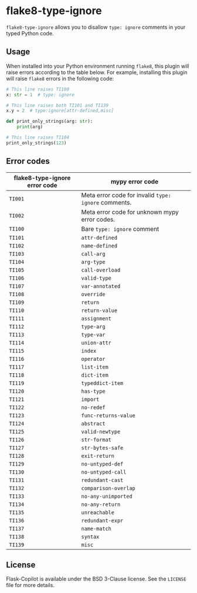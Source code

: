 # flake8-type-ignore

`flake8-type-ignore` allows you to disallow `type: ignore` comments in your
typed Python code.

## Usage

When installed into your Python environment running `flake8`, this plugin will
raise errors according to the table below. For example, installing this plugin
will raise `flake8` errors in the following code:

```python
# This line raises TI100
x: str = 1  # type: ignore

# This line raises both TI101 and TI139
x.y = 2  # type:ignore[attr-defined,misc]

def print_only_strings(arg: str):
    print(arg)

# This line raises TI104
print_only_strings(123)
```

## Error codes

| flake8-type-ignore error code | mypy error code                                      |
| ----------------------------- | ---------------------------------------------------- |
| `TI001`                       | Meta error code for invalid `type: ignore` comments. |
| `TI002`                       | Meta error code for unknown mypy error codes.        |
| `TI100`                       | Bare `type: ignore` comment                          |
| `TI101`                       | `attr-defined`                                       |
| `TI102`                       | `name-defined`                                       |
| `TI103`                       | `call-arg`                                           |
| `TI104`                       | `arg-type`                                           |
| `TI105`                       | `call-overload`                                      |
| `TI106`                       | `valid-type`                                         |
| `TI107`                       | `var-annotated`                                      |
| `TI108`                       | `override`                                           |
| `TI109`                       | `return`                                             |
| `TI110`                       | `return-value`                                       |
| `TI111`                       | `assignment`                                         |
| `TI112`                       | `type-arg`                                           |
| `TI113`                       | `type-var`                                           |
| `TI114`                       | `union-attr`                                         |
| `TI115`                       | `index`                                              |
| `TI116`                       | `operator`                                           |
| `TI117`                       | `list-item`                                          |
| `TI118`                       | `dict-item`                                          |
| `TI119`                       | `typeddict-item`                                     |
| `TI120`                       | `has-type`                                           |
| `TI121`                       | `import`                                             |
| `TI122`                       | `no-redef`                                           |
| `TI123`                       | `func-returns-value`                                 |
| `TI124`                       | `abstract`                                           |
| `TI125`                       | `valid-newtype`                                      |
| `TI126`                       | `str-format`                                         |
| `TI127`                       | `str-bytes-safe`                                     |
| `TI128`                       | `exit-return`                                        |
| `TI129`                       | `no-untyped-def`                                     |
| `TI130`                       | `no-untyped-call`                                    |
| `TI131`                       | `redundant-cast`                                     |
| `TI132`                       | `comparison-overlap`                                 |
| `TI133`                       | `no-any-unimported`                                  |
| `TI134`                       | `no-any-return`                                      |
| `TI135`                       | `unreachable`                                        |
| `TI136`                       | `redundant-expr`                                     |
| `TI137`                       | `name-match`                                         |
| `TI138`                       | `syntax`                                             |
| `TI139`                       | `misc`                                               |

## License

Flask-Copilot is available under the BSD 3-Clause license. See the `LICENSE` file for more details.
